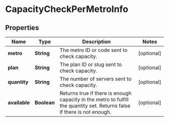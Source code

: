 
# CapacityCheckPerMetroInfo

## Properties
Name | Type | Description | Notes
------------ | ------------- | ------------- | -------------
**metro** | **String** | The metro ID or code sent to check capacity. |  [optional]
**plan** | **String** | The plan ID or slug sent to check capacity. |  [optional]
**quantity** | **String** | The number of servers sent to check capacity. |  [optional]
**available** | **Boolean** | Returns true if there is enough capacity in the metro to fulfill the quantity set. Returns false if there is not enough. |  [optional]




